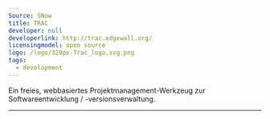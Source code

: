 ```yaml
---
Source: SNow
title: TRAC
developer: null
developerlink: http://trac.edgewall.org/
licensingmodel: open source
logo: /logo/320px-Trac_logo.svg.png
tags:
  - development
---
```


Ein freies, webbasiertes Projektmanagement-Werkzeug zur Softwareentwicklung / -versionsverwaltung.

---
